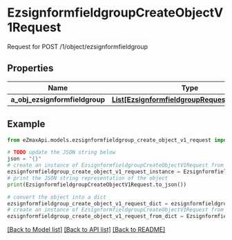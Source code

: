# EzsignformfieldgroupCreateObjectV1Request

Request for POST /1/object/ezsignformfieldgroup

## Properties

Name | Type | Description | Notes
------------ | ------------- | ------------- | -------------
**a_obj_ezsignformfieldgroup** | [**List[EzsignformfieldgroupRequestCompound]**](EzsignformfieldgroupRequestCompound.md) |  | 

## Example

```python
from eZmaxApi.models.ezsignformfieldgroup_create_object_v1_request import EzsignformfieldgroupCreateObjectV1Request

# TODO update the JSON string below
json = "{}"
# create an instance of EzsignformfieldgroupCreateObjectV1Request from a JSON string
ezsignformfieldgroup_create_object_v1_request_instance = EzsignformfieldgroupCreateObjectV1Request.from_json(json)
# print the JSON string representation of the object
print(EzsignformfieldgroupCreateObjectV1Request.to_json())

# convert the object into a dict
ezsignformfieldgroup_create_object_v1_request_dict = ezsignformfieldgroup_create_object_v1_request_instance.to_dict()
# create an instance of EzsignformfieldgroupCreateObjectV1Request from a dict
ezsignformfieldgroup_create_object_v1_request_from_dict = EzsignformfieldgroupCreateObjectV1Request.from_dict(ezsignformfieldgroup_create_object_v1_request_dict)
```
[[Back to Model list]](../README.md#documentation-for-models) [[Back to API list]](../README.md#documentation-for-api-endpoints) [[Back to README]](../README.md)


